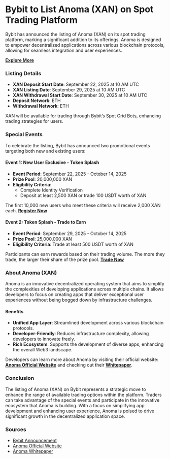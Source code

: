 # Bybit to List Anoma (XAN) on Spot Trading Platform

Bybit has announced the listing of Anoma (XAN) on its spot trading platform, marking a significant addition to its offerings. Anoma is designed to empower decentralized applications across various blockchain protocols, allowing for seamless integration and user experiences.

**[Explore More](https://chain-base.xyz/bybit-to-list-anoma-xan-on-spot-trading-platform)**

### Listing Details
- **XAN Deposit Start Date**: September 22, 2025 at 10 AM UTC  
- **XAN Listing Date**: September 29, 2025 at 10 AM UTC  
- **XAN Withdrawal Start Date**: September 30, 2025 at 10 AM UTC  
- **Deposit Network**: ETH  
- **Withdrawal Network**: ETH  

XAN will be available for trading through Bybit’s Spot Grid Bots, enhancing trading strategies for users.

### Special Events
To celebrate the listing, Bybit has announced two promotional events targeting both new and existing users:

#### Event 1: New User Exclusive - Token Splash
- **Event Period**: September 22, 2025 - October 14, 2025  
- **Prize Pool**: 20,000,000 XAN  
- **Eligibility Criteria**:  
   - Complete Identity Verification  
   - Deposit at least 2,500 XAN or trade 100 USDT worth of XAN  

The first 10,000 new users who meet these criteria will receive 2,000 XAN each. **[Register Now](https://www.bybit.com/en/trade/spot/token-splash)**

#### Event 2: Token Splash - Trade to Earn
- **Event Period**: September 29, 2025 - October 14, 2025  
- **Prize Pool**: 25,000,000 XAN  
- **Eligibility Criteria**: Trade at least 500 USDT worth of XAN  

Participants can earn rewards based on their trading volume. The more they trade, the larger their share of the prize pool. **[Trade Now](https://www.bybit.com/en/trade/spot/token-splash)**

### About Anoma (XAN)
Anoma is an innovative decentralized operating system that aims to simplify the complexities of developing applications across multiple chains. It allows developers to focus on creating apps that deliver exceptional user experiences without being bogged down by infrastructure challenges.

#### Benefits
- **Unified App Layer**: Streamlined development across various blockchain protocols.
- **Developer-Friendly**: Reduces infrastructure complexity, allowing developers to innovate freely.
- **Rich Ecosystem**: Supports the development of diverse apps, enhancing the overall Web3 landscape.

Developers can learn more about Anoma by visiting their official website: **[Anoma Official Website](https://anoma.net/)** and checking out their **[Whitepaper](https://github.com/anoma/whitepaper/blob/main/whitepaper.pdf)**.

### Conclusion
The listing of Anoma (XAN) on Bybit represents a strategic move to enhance the range of available trading options within the platform. Traders can take advantage of the special events and participate in the innovative ecosystem that Anoma is building. With a focus on simplifying app development and enhancing user experience, Anoma is poised to drive significant growth in the decentralized application space.

### Sources
- [Bybit Announcement](https://www.bybit.com/en)  
- [Anoma Official Website](https://anoma.net/)  
- [Anoma Whitepaper](https://github.com/anoma/whitepaper/blob/main/whitepaper.pdf)